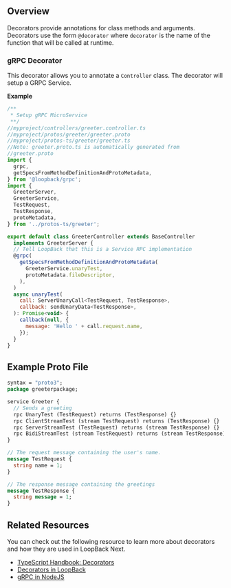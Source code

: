 ## Overview

Decorators provide annotations for class methods and arguments. Decorators use the form `@decorator` where `decorator` is the name of the function that will be called at runtime.

### gRPC Decorator

This decorator allows you to annotate a `Controller` class. The decorator will setup a GRPC Service.

**Example**

```js
/**
 * Setup gRPC MicroService
 **/
//myproject/controllers/greeter.controller.ts
//myproject/protos/greeter/greeter.proto
//myproject/protos-ts/greeter/greeter.ts
//Note: greeter.proto.ts is automatically generated from
//greeter.proto
import {
  grpc,
  getSpecsFromMethodDefinitionAndProtoMetadata,
} from '@loopback/grpc';
import {
  GreeterServer,
  GreeterService,
  TestRequest,
  TestResponse,
  protoMetadata,
} from '../protos-ts/greeter';

export default class GreeterController extends BaseController
  implements GreeterServer {
  // Tell LoopBack that this is a Service RPC implementation
  @grpc(
    getSpecsFromMethodDefinitionAndProtoMetadata(
      GreeterService.unaryTest,
      protoMetadata.fileDescriptor,
    ),
  )
  async unaryTest(
    call: ServerUnaryCall<TestRequest, TestResponse>,
    callback: sendUnaryData<TestResponse>,
  ): Promise<void> {
    callback(null, {
      message: 'Hello ' + call.request.name,
    });
  }
}
```

## Example Proto File

```proto
syntax = "proto3";
package greeterpackage;

service Greeter {
  // Sends a greeting
  rpc UnaryTest (TestRequest) returns (TestResponse) {}
  rpc ClientStreamTest (stream TestRequest) returns (TestResponse) {}
  rpc ServerStreamTest (TestRequest) returns (stream TestResponse) {}
  rpc BidiStreamTest (stream TestRequest) returns (stream TestResponse) {}
}

// The request message containing the user's name.
message TestRequest {
  string name = 1;
}

// The response message containing the greetings
message TestResponse {
  string message = 1;
}
```

## Related Resources

You can check out the following resource to learn more about decorators and how they are used in LoopBack Next.

- [TypeScript Handbook: Decorators](https://www.typescriptlang.org/docs/handbook/decorators.html)
- [Decorators in LoopBack](http://loopback.io/doc/en/lb4/Decorators.html)
- [gRPC in NodeJS](https://grpc.io/docs/quickstart/node.html)
